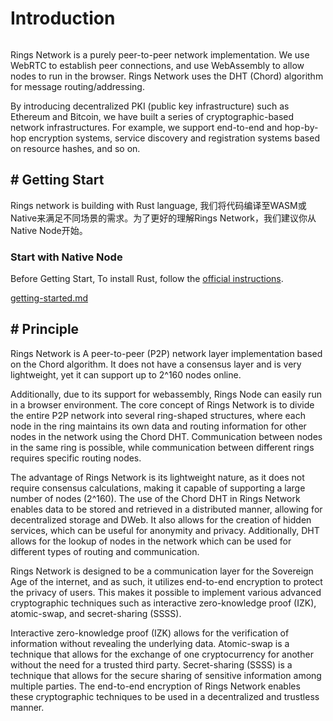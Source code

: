 # Introduction

<figure><img src="https://camo.githubusercontent.com/1e8e8235037707bbdc8e2a24242e5874b8be89b971f0ae552585b46398971b6f/68747470733a2f2f7374617469632e72696e67736e6574776f726b2e696f2f72696e67736e6574776f726b5f6c6f676f2e706e67" alt=""><figcaption></figcaption></figure>

Rings Network is a purely peer-to-peer network implementation. We use WebRTC to establish peer connections, and use WebAssembly to allow nodes to run in the browser. Rings Network uses the DHT (Chord) algorithm for message routing/addressing.

By introducing decentralized PKI (public key infrastructure) such as Ethereum and Bitcoin, we have built a series of cryptographic-based network infrastructures. For example, we support end-to-end and hop-by-hop encryption systems, service discovery and registration systems based on resource hashes, and so on.

## # Getting Start

Rings network is building with Rust language, 我们将代码编译至WASM或Native来满足不同场景的需求。为了更好的理解Rings Network，我们建议你从Native Node开始。

### Start with Native Node

Before Getting Start, To install Rust, follow the [official instructions](https://www.rust-lang.org/tools/install).

[getting-started.md](getting-started.md "mention")



## # Principle







Rings Network is A peer-to-peer (P2P) network layer implementation based on the Chord algorithm. It does not have a consensus layer and is very lightweight, yet it can support up to 2^160 nodes online.

Additionally, due to its support for webassembly, Rings Node can easily run in a browser environment. The core concept of Rings Network is to divide the entire P2P network into several ring-shaped structures, where each node in the ring maintains its own data and routing information for other nodes in the network using the Chord DHT. Communication between nodes in the same ring is possible, while communication between different rings requires specific routing nodes.

The advantage of Rings Network is its lightweight nature, as it does not require consensus calculations, making it capable of supporting a large number of nodes (2^160). The use of the Chord DHT in Rings Network enables data to be stored and retrieved in a distributed manner, allowing for decentralized storage and DWeb. It also allows for the creation of hidden services, which can be useful for anonymity and privacy. Additionally, DHT allows for the lookup of nodes in the network which can be used for different types of routing and communication.

Rings Network is designed to be a communication layer for the Sovereign Age of the internet, and as such, it utilizes end-to-end encryption to protect the privacy of users. This makes it possible to implement various advanced cryptographic techniques such as interactive zero-knowledge proof (IZK), atomic-swap, and secret-sharing (SSSS).

Interactive zero-knowledge proof (IZK) allows for the verification of information without revealing the underlying data. Atomic-swap is a technique that allows for the exchange of one cryptocurrency for another without the need for a trusted third party. Secret-sharing (SSSS) is a technique that allows for the secure sharing of sensitive information among multiple parties. The end-to-end encryption of Rings Network enables these cryptographic techniques to be used in a decentralized and trustless manner.






